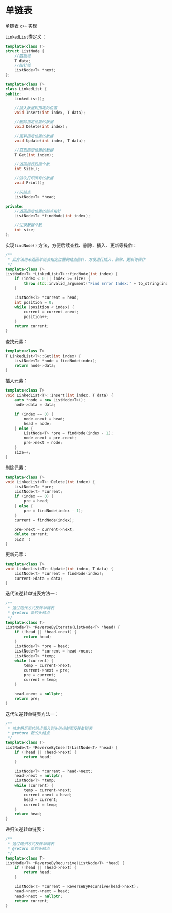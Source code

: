 # 单链表

单链表 ```c++``` 实现

```LinkedList```类定义：

```c++
template<class T>
struct ListNode {
    //数据域
    T data;
    //指针域
    ListNode<T> *next;
};

template<class T>
class LinkedList {
public:
    LinkedList();

    //插入数据到指定的位置
    void Insert(int index, T data);

    //删除指定位置的数据
    void Delete(int index);

    //更新指定位置的数据
    void Update(int index, T data);

    //获取指定位置的数据
    T Get(int index);

    //返回链表数据个数
    int Size();

    //依次打印所有的数据
    void Print();

    //头结点
    ListNode<T> *head;

private:
    //返回指定位置的结点指针
    ListNode<T> *findNode(int index);

    //记录数据个数
    int size;
};
```

实现```findNode()``` 方法，方便后续查找、删除、插入、更新等操作：

```c++
/**
 * 此方法用来返回单链表指定位置的结点指针，方便进行插入、删除、更新等操作
 */
template<class T>
ListNode<T> *LinkedList<T>::findNode(int index) {
    if (index < 0 || index >= size) {
        throw std::invalid_argument("Find Error Index:" + to_string(index));
    }

    ListNode<T> *current = head;
    int position = 0;
    while (position < index) {
        current = current->next;
        position++;
    }
    return current;
}
```

查找元素：

```c++
template<class T>
T LinkedList<T>::Get(int index) {
    ListNode<T> *node = findNode(index);
    return node->data;
}
```

插入元素：

```c++
template<class T>
void LinkedList<T>::Insert(int index, T data) {
    auto *node = new ListNode<T>();
    node->data = data;

    if (index == 0) {
        node->next = head;
        head = node;
    } else {
        ListNode<T> *pre = findNode(index - 1);
        node->next = pre->next;
        pre->next = node;
    }
    size++;
}
```

删除元素：

```c++
template<class T>
void LinkedList<T>::Delete(int index) {
    ListNode<T> *pre;
    ListNode<T> *current;
    if (index == 0) {
        pre = head;
    } else {
        pre = findNode(index - 1);
    }
    current = findNode(index);

    pre->next = current->next;
    delete current;
    size--;
}
```

更新元素：

```c++
template<class T>
void LinkedList<T>::Update(int index, T data) {
    ListNode<T> *current = findNode(index);
    current->data = data;
}
```



迭代法逆转单链表方法一：

```c++
/**
 * 通过迭代方式反转单链表
 * @return 新的头结点
 */
template<class T>
ListNode<T> *ReverseByIterate(ListNode<T> *head) {
    if (!head || !head->next) {
        return head;
    }
    ListNode<T> *pre = head;
    ListNode<T> *current = head->next;
    ListNode<T> *temp;
    while (current) {
        temp = current->next;
        current->next = pre;
        pre = current;
        current = temp;
    }

    head->next = nullptr;
    return pre;
}
```

迭代法逆转单链表方法一：

```c++
/**
 * 依次把后面的结点插入到头结点前面反转单链表
 * @return 新的头结点
 */
template<class T>
ListNode<T> *ReverseByInsert(ListNode<T> *head) {
    if (!head || !head->next) {
        return head;
    }

    ListNode<T> *current = head->next;
    head->next = nullptr;
    ListNode<T> *temp;
    while (current) {
        temp = current->next;
        current->next = head;
        head = current;
        current = temp;
    }
    return head;
}
```



递归法逆转单链表：

```c++
/**
 * 通过递归方式反转单链表
 * @return 新的头结点
 */
template<class T>
ListNode<T> *ReverseByRecursive(ListNode<T> *head) {
    if (!head || !head->next) {
        return head;
    }

    ListNode<T> *current = ReverseByRecursive(head->next);
    head->next->next = head;
    head->next = nullptr;
    return current;
}
```



